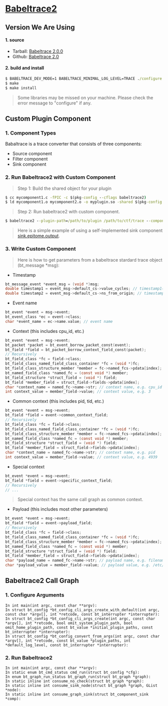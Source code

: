 # [Babeltrace2](https://babeltrace.org/)

## Version We Are Using

#### 1. source

* Tarball: [Babeltrace 2.0.0](https://www.efficios.com/files/babeltrace/babeltrace-2.0.0.tar.bz2)
* Github: [Babeltrace 2.0](https://github.com/efficios/babeltrace/tree/master)

#### 2. build and install

```cmd
$ BABELTRACE_DEV_MODE=1 BABELTRACE_MINIMAL_LOG_LEVEL=TRACE ./configure
$ make
$ make install
```

> Some libraries may be missed on your machine. Please check the error message to "configure" if any.

##  Custom Plugin Component

### 1. Component Types

Babaltrace is a trace converter that consists of three components:
  * Source component
  * Filter component
  * Sink component

### 2. Run Babeltrace2 with Custom Component

> Step 1: Build the shared object for your plugin 

```cmd
$ cc mycomponent1.c -fPIC -c $(pkg-config --cflags babeltrace2)
$ ld mycomponent1.o mycomponent2.o -o myplugin.so -shared $(pkg-config --libs babeltrace2)
```

> Step 2: Run babeltrace2 with custom component.

```cmd
$ babeltrace2 --plugin-path=/path/to/plugin /path/to/ctf/trace --component=sink.myplugin.mycomponent1
```

> Here is a simple example of using a self-implemented sink component [sink.epitome.output](https://babeltrace.org/docs/v2.0/libbabeltrace2/example-simple-sink-cmp-cls.html).

### 3. Write Custom Component

> Here is how to get parameters from a babeltrace stardard trace object (bt_message *msg):

* Timestamp
```c
bt_message_event *event_msg = (void *)msg;
double timestamp1 = event_msg->default_cs->value_cycles; // timestamp1(ns)
double timestamp2 = event_msg->default_cs->ns_from_origin; // timestamp2(ns)
```

* Event name
```c
bt_event *event = msg->event;
bt_event_class *ec = event->class;
char *event_name = ec->name.value; // event name
```

* Context (this includes cpu_id, etc.)
```c
bt_event *event = msg->event;
bt_packet *packet = bt_event_borrow_packet_const(event);
bt_field *field = bt_packet_borrow_context_field_const(packet);
// Recursively
bt_field_class *fc = field->class;
bt_field_class_named_field_class_container *fc = (void *)fc;
bt_field_class_structure_member *member = fc->named_fcs->pdata[index];
bt_named_field_class *named_fc = (const void *) member;
bt_field_structure *struct_field = (void *) field;
bt_field *member_field = struct_field->fields->pdata[index];
char *context_name = named_fc->name->str; // context name, e.g. cpu_id
int context_value = member_field->value; // context value, e.g. 3
```

* Common context (this includes pid, tid, etc.)
```c
bt_event *event = msg->event;
bt_field *field = event->common_context_field;
// Recursively
bt_field_class *fc = field->class;
bt_field_class_named_field_class_container *fc = (void *)fc;
bt_field_class_structure_member *member = fc->named_fcs->pdata[index];
bt_named_field_class *named_fc = (const void *) member;
bt_field_structure *struct_field = (void *) field;
bt_field *member_field = struct_field->fields->pdata[index];
char *context_name = named_fc->name->str; // context name, e.g. pid
int context_value = member_field->value; // context value, e.g. 4939
```

* Special context
```c
bt_event *event = msg->event;
bt_field *field = event->specific_context_field;
// Recursively
// ...
```
> Special context has the same call graph as common context.

* Payload (this includes most other parameters)
```c
bt_event *event = msg->event;
bt_field *field = event->payload_field;
// Recursively
bt_field_class *fc = field->class;
bt_field_class_named_field_class_container *fc = (void *)fc;
bt_field_class_structure_member *member = fc->named_fcs->pdata[index];
bt_named_field_class *named_fc = (const void *) member;
bt_field_structure *struct_field = (void *) field;
bt_field *member_field = struct_field->fields->pdata[index];
char *payload_name = named_fc->name->str; // payload name, e.g. filename
char *payload_value = member_field->value; // payload value, e.g. /etc/crontab
```

## Babeltrace2 Call Graph

### 1. Configure Arguments

```
In int main(int argc, const char **argv):
In struct bt_config *bt_config_cli_args_create_with_default(int argc, const char *argv[], int *retcode, const bt_interrupter *interrupter):
In struct bt_config *bt_config_cli_args_create(int argc, const char *argv[], int *retcode, bool omit_system_plugin_path, bool omit_home_plugin_path, const bt_value *initial_plugin_paths, const bt_interrupter *interrupter):
In struct bt_config *bt_config_convert_from_args(int argc, const char *argv[], int *retcode, const bt_value *plugin_paths, int *default_log_level, const bt_interrupter *interrupter):
```

### 2. Run Babeltrace2

```
In int main(int argc, const char **argv):
In static enum bt_cmd_status cmd_run(struct bt_config *cfg):
In enum bt_graph_run_status bt_graph_run(struct bt_graph *graph):
In static inline int consume_no_check(struct bt_graph *graph):
In static inline int consume_sink_node(struct bt_graph *graph, GList *node):
In static inline int consume_graph_sink(struct bt_component_sink *comp):
```